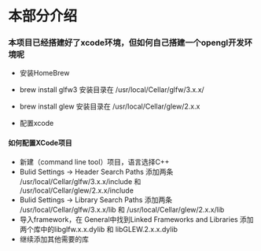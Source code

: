 # 本部分介绍
### 本项目已经搭建好了xcode环境，但如何自己搭建一个opengl开发环境呢

- 安装HomeBrew

- brew install glfw3 安装目录在 /usr/local/Cellar/glfw/3.x.x/

- brew install glew 安装目录在 /usr/local/Cellar/glew/2.x.x

- 配置xcode

#### 如何配置XCode项目

- 新建（command line tool）项目，语言选择C++
- Bulid Settings -> Header Search Paths 添加两条  /usr/local/Cellar/glfw/3.x.x/include 和 /usr/local/Cellar/glew/2.x.x/include
- Bulid Settings -> Library Search Paths 添加两条 /usr/local/Cellar/glfw/3.x.x/lib 和 /usr/local/Cellar/glew/2.x.x/lib
- 导入framework，在 General中找到Linked Frameworks and Libraries 添加两个库中的libglfw.x.x.dylib 和 libGLEW.2.x.x.dylib
- 继续添加其他需要的库

